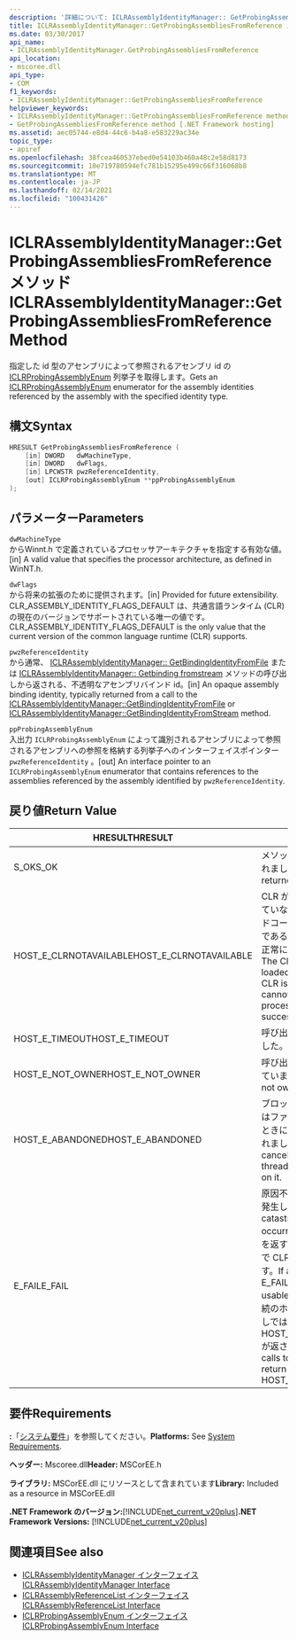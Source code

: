 ```yaml
---
description: '詳細について: ICLRAssemblyIdentityManager:: GetProbingAssembliesFromReference メソッド'
title: ICLRAssemblyIdentityManager::GetProbingAssembliesFromReference メソッド
ms.date: 03/30/2017
api_name:
- ICLRAssemblyIdentityManager.GetProbingAssembliesFromReference
api_location:
- mscoree.dll
api_type:
- COM
f1_keywords:
- ICLRAssemblyIdentityManager::GetProbingAssembliesFromReference
helpviewer_keywords:
- ICLRAssemblyIdentityManager::GetProbingAssembliesFromReference method [.NET Framework hosting]
- GetProbingAssembliesFromReference method [.NET Framework hosting]
ms.assetid: aec05744-e8d4-44c6-b4a8-e583229ac34e
topic_type:
- apiref
ms.openlocfilehash: 38fcea460537ebed0e54103b460a48c2e58d8173
ms.sourcegitcommit: 10e719780594efc781b15295e499c66f316068b8
ms.translationtype: MT
ms.contentlocale: ja-JP
ms.lasthandoff: 02/14/2021
ms.locfileid: "100431426"
---
```

# <a name="iclrassemblyidentitymanagergetprobingassembliesfromreference-method"></a><span data-ttu-id="07182-103">ICLRAssemblyIdentityManager::GetProbingAssembliesFromReference メソッド</span><span class="sxs-lookup"><span data-stu-id="07182-103">ICLRAssemblyIdentityManager::GetProbingAssembliesFromReference Method</span></span>

<span data-ttu-id="07182-104">指定した id 型のアセンブリによって参照されるアセンブリ id の [ICLRProbingAssemblyEnum](iclrprobingassemblyenum-interface.md) 列挙子を取得します。</span><span class="sxs-lookup"><span data-stu-id="07182-104">Gets an [ICLRProbingAssemblyEnum](iclrprobingassemblyenum-interface.md) enumerator for the assembly identities referenced by the assembly with the specified identity type.</span></span>  
  
## <a name="syntax"></a><span data-ttu-id="07182-105">構文</span><span class="sxs-lookup"><span data-stu-id="07182-105">Syntax</span></span>  
  
```cpp  
HRESULT GetProbingAssembliesFromReference (  
    [in] DWORD   dwMachineType,  
    [in] DWORD   dwFlags,  
    [in] LPCWSTR pwzReferenceIdentity,  
    [out] ICLRProbingAssemblyEnum **ppProbingAssemblyEnum  
);  
```  
  
## <a name="parameters"></a><span data-ttu-id="07182-106">パラメーター</span><span class="sxs-lookup"><span data-stu-id="07182-106">Parameters</span></span>  

 `dwMachineType`  
 <span data-ttu-id="07182-107">からWinnt.h で定義されているプロセッサアーキテクチャを指定する有効な値。</span><span class="sxs-lookup"><span data-stu-id="07182-107">[in] A valid value that specifies the processor architecture, as defined in WinNT.h.</span></span>  
  
 `dwFlags`  
 <span data-ttu-id="07182-108">から将来の拡張のために提供されます。</span><span class="sxs-lookup"><span data-stu-id="07182-108">[in] Provided for future extensibility.</span></span> <span data-ttu-id="07182-109">CLR_ASSEMBLY_IDENTITY_FLAGS_DEFAULT は、共通言語ランタイム (CLR) の現在のバージョンでサポートされている唯一の値です。</span><span class="sxs-lookup"><span data-stu-id="07182-109">CLR_ASSEMBLY_IDENTITY_FLAGS_DEFAULT is the only value that the current version of the common language runtime (CLR) supports.</span></span>  
  
 `pwzReferenceIdentity`  
 <span data-ttu-id="07182-110">から通常、 [ICLRAssemblyIdentityManager:: GetBindingIdentityFromFile](iclrassemblyidentitymanager-getbindingidentityfromfile-method.md) または [ICLRAssemblyIdentityManager:: Getbinding fromstream](iclrassemblyidentitymanager-getbindingidentityfromstream-method.md) メソッドの呼び出しから返される、不透明なアセンブリバインド id。</span><span class="sxs-lookup"><span data-stu-id="07182-110">[in] An opaque assembly binding identity, typically returned from a call to the [ICLRAssemblyIdentityManager::GetBindingIdentityFromFile](iclrassemblyidentitymanager-getbindingidentityfromfile-method.md) or [ICLRAssemblyIdentityManager::GetBindingIdentityFromStream](iclrassemblyidentitymanager-getbindingidentityfromstream-method.md) method.</span></span>  
  
 `ppProbingAssemblyEnum`  
 <span data-ttu-id="07182-111">入出力 `ICLRProbingAssemblyEnum` によって識別されるアセンブリによって参照されるアセンブリへの参照を格納する列挙子へのインターフェイスポインター `pwzReferenceIdentity` 。</span><span class="sxs-lookup"><span data-stu-id="07182-111">[out] An interface pointer to an `ICLRProbingAssemblyEnum` enumerator that contains references to the assemblies referenced by the assembly identified by `pwzReferenceIdentity`.</span></span>  
  
## <a name="return-value"></a><span data-ttu-id="07182-112">戻り値</span><span class="sxs-lookup"><span data-stu-id="07182-112">Return Value</span></span>  
  
|<span data-ttu-id="07182-113">HRESULT</span><span class="sxs-lookup"><span data-stu-id="07182-113">HRESULT</span></span>|<span data-ttu-id="07182-114">説明</span><span class="sxs-lookup"><span data-stu-id="07182-114">Description</span></span>|  
|-------------|-----------------|  
|<span data-ttu-id="07182-115">S_OK</span><span class="sxs-lookup"><span data-stu-id="07182-115">S_OK</span></span>|<span data-ttu-id="07182-116">メソッドから正常に値が返されました。</span><span class="sxs-lookup"><span data-stu-id="07182-116">The method returned successfully.</span></span>|  
|<span data-ttu-id="07182-117">HOST_E_CLRNOTAVAILABLE</span><span class="sxs-lookup"><span data-stu-id="07182-117">HOST_E_CLRNOTAVAILABLE</span></span>|<span data-ttu-id="07182-118">CLR がプロセスに読み込まれていないか、CLR がマネージドコードを実行できない状態であるか、または呼び出しが正常に処理されていません。</span><span class="sxs-lookup"><span data-stu-id="07182-118">The CLR has not been loaded into a process, or the CLR is in a state in which it cannot run managed code or process the call successfully.</span></span>|  
|<span data-ttu-id="07182-119">HOST_E_TIMEOUT</span><span class="sxs-lookup"><span data-stu-id="07182-119">HOST_E_TIMEOUT</span></span>|<span data-ttu-id="07182-120">呼び出しがタイムアウトしました。</span><span class="sxs-lookup"><span data-stu-id="07182-120">The call timed out.</span></span>|  
|<span data-ttu-id="07182-121">HOST_E_NOT_OWNER</span><span class="sxs-lookup"><span data-stu-id="07182-121">HOST_E_NOT_OWNER</span></span>|<span data-ttu-id="07182-122">呼び出し元がロックを所有していません。</span><span class="sxs-lookup"><span data-stu-id="07182-122">The caller does not own the lock.</span></span>|  
|<span data-ttu-id="07182-123">HOST_E_ABANDONED</span><span class="sxs-lookup"><span data-stu-id="07182-123">HOST_E_ABANDONED</span></span>|<span data-ttu-id="07182-124">ブロックされたスレッドまたはファイバーが待機しているときに、イベントが取り消されました。</span><span class="sxs-lookup"><span data-stu-id="07182-124">An event was canceled while a blocked thread or fiber was waiting on it.</span></span>|  
|<span data-ttu-id="07182-125">E_FAIL</span><span class="sxs-lookup"><span data-stu-id="07182-125">E_FAIL</span></span>|<span data-ttu-id="07182-126">原因不明の致命的なエラーが発生しました。</span><span class="sxs-lookup"><span data-stu-id="07182-126">An unknown catastrophic failure occurred.</span></span> <span data-ttu-id="07182-127">メソッドが E_FAIL を返す場合、そのプロセス内で CLR は使用できなくなります。</span><span class="sxs-lookup"><span data-stu-id="07182-127">If a method returns E_FAIL, the CLR is no longer usable within the process.</span></span> <span data-ttu-id="07182-128">後続のホストメソッドの呼び出しでは HOST_E_CLRNOTAVAILABLE が返されます。</span><span class="sxs-lookup"><span data-stu-id="07182-128">Subsequent calls to hosting methods return HOST_E_CLRNOTAVAILABLE.</span></span>|  
  
## <a name="requirements"></a><span data-ttu-id="07182-129">要件</span><span class="sxs-lookup"><span data-stu-id="07182-129">Requirements</span></span>  

 <span data-ttu-id="07182-130">**:**「[システム要件](../../get-started/system-requirements.md)」を参照してください。</span><span class="sxs-lookup"><span data-stu-id="07182-130">**Platforms:** See [System Requirements](../../get-started/system-requirements.md).</span></span>  
  
 <span data-ttu-id="07182-131">**ヘッダー:** Mscoree.dll</span><span class="sxs-lookup"><span data-stu-id="07182-131">**Header:** MSCorEE.h</span></span>  
  
 <span data-ttu-id="07182-132">**ライブラリ:** MSCorEE.dll にリソースとして含まれています</span><span class="sxs-lookup"><span data-stu-id="07182-132">**Library:** Included as a resource in MSCorEE.dll</span></span>  
  
 <span data-ttu-id="07182-133">**.NET Framework のバージョン:**[!INCLUDE[net_current_v20plus](../../../../includes/net-current-v20plus-md.md)]</span><span class="sxs-lookup"><span data-stu-id="07182-133">**.NET Framework Versions:** [!INCLUDE[net_current_v20plus](../../../../includes/net-current-v20plus-md.md)]</span></span>  
  
## <a name="see-also"></a><span data-ttu-id="07182-134">関連項目</span><span class="sxs-lookup"><span data-stu-id="07182-134">See also</span></span>

- [<span data-ttu-id="07182-135">ICLRAssemblyIdentityManager インターフェイス</span><span class="sxs-lookup"><span data-stu-id="07182-135">ICLRAssemblyIdentityManager Interface</span></span>](iclrassemblyidentitymanager-interface.md)
- [<span data-ttu-id="07182-136">ICLRAssemblyReferenceList インターフェイス</span><span class="sxs-lookup"><span data-stu-id="07182-136">ICLRAssemblyReferenceList Interface</span></span>](iclrassemblyreferencelist-interface.md)
- [<span data-ttu-id="07182-137">ICLRProbingAssemblyEnum インターフェイス</span><span class="sxs-lookup"><span data-stu-id="07182-137">ICLRProbingAssemblyEnum Interface</span></span>](iclrprobingassemblyenum-interface.md)
